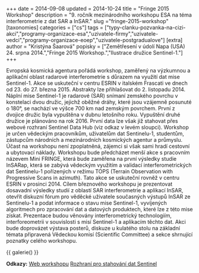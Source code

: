 +++
date = 2014-09-08
updated = 2014-10-24
title = "Fringe 2015 Workshop"
description = "9. ročník mezinárodního workshopu ESA na téma interferometrie z dat SAR a InSAR."
slug ="fringe-2015-workshop"
[taxonomies]
categories = ["cs"]
tags = ["typy-clanku-pozvanka-na-cizi-akci","programy-organizace-esa","uzivatele-firmy","uzivatele-vedci","programy-organizace-eoep","uzivatele-postgradualove"]
[extra]
author = "Kristýna Šaarová"
popisky = ["Zemětřesení v údolí Napa (USA) 24. srpna 2014.","Fringe 2015 Workshop.","Ilustrace družice Sentinel-1."]
+++

Evropská kosmická agentura pořádá workshop, zaměřený na výzkumnou a aplikační oblast radarové interferometrie s důrazem na využití dat mise Sentinel-1. Akce se uskuteční v centru ESRIN v italském Frascati ve dnech od 23. do 27. března 2015. Abstrakty lze přihlašovat do 2. listopadu 2014. Náplní mise Sentinel-1 je radarové (SAR) snímaní zemského povrchu v konstelaci dvou družic, jejichž oběžné dráhy, které jsou vzájemně posunuté o 180°, se nachází ve výšce 700 km nad zemským povrchem. První z dvojice družic byla vypuštěna v dubnu letošního roku. Vypuštění druhé družice je plánováno na rok 2016. První data lze však již stahovat přes webové rozhraní Sentinel Data Hub (viz odkaz v levém sloupci). Workshop je určen vědeckým pracovníkům, uživatelům dat Sentinelu-1, studentům, zástupcům národních a mezinárodních kosmických agentur a průmyslu. Účast na workshopu není zpoplatněná, zájemci si však sami hradí cestovní a ubytovací náklady. Workshopu bude předcházet menší akce s pracovním názevem Mini FRINGE, která bude zaměřena na první výsledky studie InSARap, která se zabývá vědeckým využitím a validací interferometrických dat Sentinelu-1 pořízených v režimu TOPS (Terrain Observation with Progressive Scans in azimuth). Tato akce se uskuteční rovněž v centru ESRIN v prosinci 2014. Cílem březnového workshopu je prezentovat dosavadní výsledky studií z oblastí SAR interferometrie a aplikací InSAR, otevřít diskuzní fórum pro věděcké uživatele současných výstupů InSAR ze Sentinelu-1 a podat informace o stavu mise Sentinel-1, vyvíjených algoritmech pro zpracování dat a datových produktech, které lze z této mise získat. Prezentace budou věnovány interferometrický technologiím, interforeometrii v souvislosti s misí Sentinel-1 a aplikacím těchto dat. Akci bude doprovázet výstava posterů, diskuze u kulatého stolu na základní témata připravená Vědeckou komisí (Scientific Committee) a sekce shrnující poznatky celého workshopu.

{{ galerie() }}

**Odkazy:**
[Web workshopu]
[Rozhraní pro stahování dat Sentinel]

[Web workshopu]: http://seom.esa.int/fringe2015/
[Rozhraní pro stahování dat Sentinel]: https://senthub.esa.int/v
